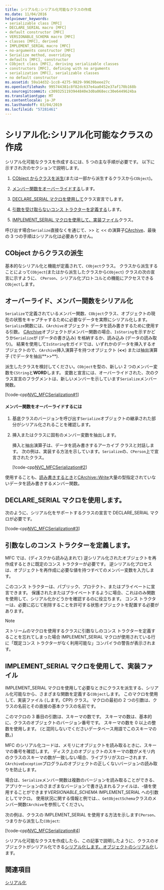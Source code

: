```yaml
---
title: シリアル化:シリアル化可能なクラスの作成
ms.date: 11/04/2016
helpviewer_keywords:
- serializable class [MFC]
- DECLARE_SERIAL macro [MFC]
- default constructor [MFC]
- VERSIONABLE_SCHEMA macro [MFC]
- classes [MFC], derived
- IMPLEMENT_SERIAL macro [MFC]
- no-arguments constructor [MFC]
- Serialize method, overriding
- defaults [MFC], constructor
- CObject class [MFC], deriving serializable classes
- constructors [MFC], defining with no arguments
- serialization [MFC], serializable classes
- no default constructor
ms.assetid: 59a14d32-1cc8-4275-9829-99639beee27c
ms.openlocfilehash: 995744381c8f82dc637e4aa0452e37af170b168b
ms.sourcegitcommit: c3093251193944840e3d0a068ecc30e6449624ba
ms.translationtype: MT
ms.contentlocale: ja-JP
ms.lasthandoff: 03/04/2019
ms.locfileid: "57281461"
---
```

# <a name="serialization-making-a-serializable-class"></a>シリアル化:シリアル化可能なクラスの作成

シリアル化可能なクラスを作成するには、5 つの主な手順が必要です。 以下に示すされ次のセクションで説明します。

1. [CObject からクラスを派生](#_core_deriving_your_class_from_cobject)(または一部から派生するクラスから`CObject`)。

1. [メンバー関数をオーバーライドする](#_core_overriding_the_serialize_member_function)します。

1. [DECLARE_SERIAL マクロを使用して](#_core_using_the_declare_serial_macro)クラス宣言でします。

1. [引数を受け取らないコンス トラクターを定義する](#_core_defining_a_constructor_with_no_arguments)します。

1. [IMPLEMENT_SERIAL マクロを使用して、実装ファイル](#_core_using_the_implement_serial_macro_in_the_implementation_file)クラス。

呼び出す場合`Serialize`直接なくを通じて、>> と << の演算子[CArchive](../mfc/reference/carchive-class.md)、最後の 3 つの手順はシリアル化は必要ありません。

##  <a name="_core_deriving_your_class_from_cobject"></a> CObject からクラスの派生

基本的なシリアル化と機能が定義されて、`CObject`クラス。 クラスから派生することによって`CObject`(またはから派生したクラスから`CObject`) クラスの次の宣言に示すように、 `CPerson`、シリアル化プロトコルとの機能にアクセスできる`CObject`します。

##  <a name="_core_overriding_the_serialize_member_function"></a> オーバーライド、メンバー関数をシリアル化

`Serialize`で定義されているメンバー関数、`CObject`クラス、オブジェクトの現在の状態をキャプチャするために必要なデータを実際にシリアル化します。 `Serialize`関数には、`CArchive`オブジェクト データを読み書きするために使用する引数。 [CArchive](../mfc/reference/carchive-class.md)オブジェクトがメンバー関数の場合、`IsStoring`を示すかどうか`Serialize`が (データの書き込み) を格納するか、読み込み (データの読み取り)。 結果を使用して`IsStoring`をガイドでは、いずれかのデータを挿入するオブジェクトので、`CArchive`挿入演算子を持つオブジェクト (**<\<**) または抽出演算子 (でデータを抽出**>>**).

派生したクラスを検討してください。`CObject`を型の、新しい 2 つのメンバー変数を`CString`と**WORD**します。 変数と宣言には、オーバーライドされた、次のクラス宣言のフラグメントは、新しいメンバーを示しています`Serialize`メンバー関数。

[!code-cpp[NVC_MFCSerialization#1](../mfc/codesnippet/cpp/serialization-making-a-serializable-class_1.h)]

#### <a name="to-override-the-serialize-member-function"></a>メンバー関数をオーバーライドするには

1. 基底クラスのバージョンを呼び出す`Serialize`オブジェクトの継承された部分がシリアル化されることを確認します。

1. 挿入またはクラスに固有のメンバー変数を抽出します。

   挿入と抽出演算子は、データを読み書きするアーカイブ クラスと対話します。 次の例は、実装する方法を示しています。`Serialize`の、`CPerson`上で宣言されたクラス。

   [!code-cpp[NVC_MFCSerialization#2](../mfc/codesnippet/cpp/serialization-making-a-serializable-class_2.cpp)]

使用することも、[読み書きするとき](../mfc/reference/carchive-class.md#read)と[CArchive::Write](../mfc/reference/carchive-class.md#write)大量の型指定されていないデータを読み書きするメンバー関数。

##  <a name="_core_using_the_declare_serial_macro"></a> DECLARE_SERIAL マクロを使用します。

次のように、シリアル化をサポートするクラスの宣言で DECLARE_SERIAL マクロが必要です。

[!code-cpp[NVC_MFCSerialization#3](../mfc/codesnippet/cpp/serialization-making-a-serializable-class_3.h)]

##  <a name="_core_defining_a_constructor_with_no_arguments"></a> 引数なしのコンス トラクターを定義します。

MFC では、(ディスクから読み込まれて) 逆シリアル化されたオブジェクトを再作成するときに既定のコンス トラクターが必要です。 逆シリアル化プロセスは、オブジェクトを再作成に必要な値を持つすべてのメンバー変数を入力します。

このコンス トラクターは、パブリック、プロテクト、またはプライベートに宣言できます。 保護されたまたはプライベートするように場合、これはのみ関数を使用して、シリアル化かどうかを確認するのに役立ちます。 コンス トラクターは、必要に応じて削除することを許可する状態オブジェクトを配置する必要があります。

> [!NOTE]
>  ストリームのマクロを使用するクラスに引数なしのコンス トラクターを定義することを忘れてしまった場合 IMPLEMENT_SERIAL マクロが使用されている行に「既定コンス トラクターがなく利用可能な」コンパイラの警告が表示されます。

##  <a name="_core_using_the_implement_serial_macro_in_the_implementation_file"></a> IMPLEMENT_SERIAL マクロを使用して、実装ファイル

IMPLEMENT_SERIAL マクロを使用して必要なときにクラスを派生する、シリアル化可能なから、さまざまな関数を定義する`CObject`します。 このマクロを使用して、実装ファイル (します。CPP) クラス。 マクロの最初の 2 つの引数は、クラスの名前とその直接の基本クラスの名前です。

このマクロの 3 番目の引数は、スキーマの数です。 スキーマの数は、基本的に、クラスのオブジェクトのバージョン番号です。 スキーマの数を 0 以上の整数を使用します。 (と混同しないでくださいデータベース用語でこのスキーマの数。)

MFC のシリアル化コードは、メモリにオブジェクトを読み取るときに、スキーマの番号を確認します。 ディスク上のオブジェクトのスキーマの数がメモリ内のクラスのスキーマの数が一致しない場合、ライブラリがスローされます、`CArchiveException`プログラムのオブジェクトの正しくないバージョンの読み取りを防止します。

場合は、`Serialize`メンバー関数は複数のバージョンを読み取ることができる、アプリケーションのさまざまなバージョンで書き込まれるファイルは、-値を使用することができます*VERSIONABLE_SCHEMA* IMPLEMENT_SERIAL への引数としてマクロ。 使用状況に関する情報と例では、、`GetObjectSchema`クラスのメンバー関数`CArchive`を参照してください。

次の例は、クラスの IMPLEMENT_SERIAL を使用する方法を示します`CPerson`、つまりから派生した`CObject`:

[!code-cpp[NVC_MFCSerialization#4](../mfc/codesnippet/cpp/serialization-making-a-serializable-class_4.cpp)]

シリアル化可能なクラスを作成したら、この記事で説明したように、クラスのオブジェクトがシリアル化できる[シリアル化します。オブジェクトのシリアル化](../mfc/serialization-serializing-an-object.md)します。

## <a name="see-also"></a>関連項目

[シリアル化](../mfc/serialization-in-mfc.md)
